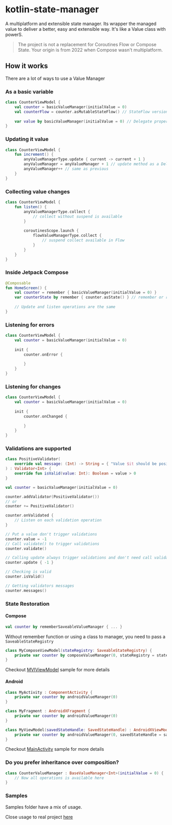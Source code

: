 # kotlin-state-manager
A multiplatform and extensible state manager. Its wrapper the managed value to deliver a better, easy and extensible way. It's like a Value class with powerS.

> The project is not a replacement for Coroutines Flow or Compose State. Your origin is from 2022 when Compose wasn't multiplatform.

## How it works
There are a lot of ways to use a Value Manager

### As a basic variable
```kotlin
class CounterViewModel {
    val counter = basicValueManager(initialValue = 0)
    val counterFlow = counter.asMutableStateFlow() // StateFlow version
    
    var value by basicValueManager(initialValue = 0) // Delegate property version available
}
```

### Updating it value
```kotlin
class CounterViewModel {
    fun increment() {
        anyValueManagerType.update { current -> current + 1 }
        anyValueManager = anyValueManager + 1 // update method as a Delegate property
        anyValueManager++ // same as previous
    }
}
```

### Collecting value changes
```kotlin
class CounterViewModel {
    fun listen() {
        anyValueManagerType.collect {
            // collect without suspend is available
        }
        
        coroutinesScope.launch {
            flowValueManagerType.collect {
                // suspend collect available in Flow
            }
        }
    }
}
```

### Inside Jetpack Compose
```kotlin
@Composable
fun HomeScreen() {
    val counter = remember { basicValueManager(initialValue = 0) }
    var counterState by remember { counter.asState() } // remember or rememberSaveable are available
    
    // Update and listen operations are the same
}
```

### Listening for errors
```kotlin
class CounterViewModel {
    val counter = basicValueManager(initialValue = 0)
    
    init {
        counter.onError {
            
        }
    }
}
```

### Listening for changes
```kotlin
class CounterViewModel {
    val counter = basicValueManager(initialValue = 0)
    
    init {
        counter.onChanged {
            
        }
    }
}
```

### Validations are supported
```kotlin
class PositiveValidator(
    override val message: (Int) -> String = { "Value $it should be positive" }
) : Validator<Int> {
    override fun isValid(value: Int): Boolean = value > 0
}

val counter = basicValueManager(initialValue = 0)

counter.addValidator(PositiveValidator())
// or
counter += PositiveValidator()

counter.onValidated {
    // Listen on each validation operation
}

// Put a value don't trigger validations
counter.value = -1
// Call validate() to trigger validations
counter.validate()

// Calling update always trigger validations and don't need call validate()
counter.update { -1 }

// Checking is valid
counter.isValid()

// Getting validators messages
counter.messages()
```

### State Restoration

#### Compose

```kotlin
val counter by rememberSaveableValueManager { ... }
```

Without remember function or using a class to manager, you need to pass a `SaveableStateRegistry`

```kotlin
class MyComposeViewModel(stateRegistry: SaveableStateRegistry) {
    private var counter by composeValueManager(0, stateRegistry = stateRegistry)
}
```

Checkout [MVIViewModel](https://github.com/programadorthi/kotlin-state-manager/blob/master/samples/compose/norris-facts/common/src/commonMain/kotlin/dev/programadorthi/common/mvi/MVIViewModel.kt) sample for more details

#### Android

```kotlin
class MyActivity : ComponentActivity {
    private var counter by androidValueManager(0)
}
```

```kotlin
class MyFragment : AndroidXFragment {
    private var counter by androidValueManager(0)
}
```

```kotlin
class MyViewModel(savedStateHandle: SavedStateHandle) : AndroidXViewModel {
    private var counter by androidValueManager(0, savedStateHandle = savedStateHandle)
}
```

Checkout [MainActivity](https://github.com/programadorthi/kotlin-state-manager/blob/master/samples/compose/norris-facts/android/src/main/java/dev/programadorthi/android/MainActivity.kt) sample for more details

### Do you prefer inheritance over composition?

```kotlin
class CounterValueManager : BaseValueManager<Int>(initialValue = 0) {
    // Now all operations is available here
}
```

### Samples

Samples folder have a mix of usage.

Close usage to real project [here](https://github.com/programadorthi/full-stack-kotlin/blob/main/domain-model/interactors/src/commonMain/kotlin/dev/programadorthi/full/stack/interactors/user/LoginInteractor.kt)
